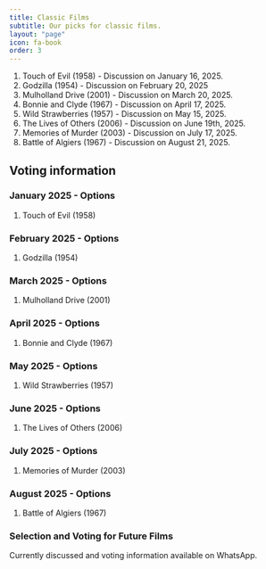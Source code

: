 ```yaml
---
title: Classic Films
subtitle: Our picks for classic films.
layout: "page"
icon: fa-book
order: 3
---
```


1. Touch of Evil (1958) - Discussion on January 16, 2025.
2. Godzilla (1954) - Discussion on February 20, 2025
3. Mulholland Drive (2001) - Discussion on March 20, 2025.
4. Bonnie and Clyde (1967) - Discussion on April 17, 2025.
5. Wild Strawberries (1957) - Discussion on May 15, 2025.
6. The Lives of Others (2006) - Discussion on June 19th, 2025.
7. Memories of Murder (2003) - Discussion on July 17, 2025.
8. Battle of Algiers (1967) - Discussion on August 21, 2025.

## Voting information

### January 2025 - Options
1. Touch of Evil (1958)

### February 2025 - Options
1. Godzilla (1954)

### March 2025 - Options
1. Mulholland Drive (2001)

### April 2025 - Options
1. Bonnie and Clyde (1967)

### May 2025 - Options
1. Wild Strawberries (1957)

### June 2025 - Options
1. The Lives of Others (2006)

### July 2025 - Options
1. Memories of Murder (2003)

### August 2025 - Options
1. Battle of Algiers (1967)


### Selection and Voting for Future Films

Currently discussed and voting information available on WhatsApp.
